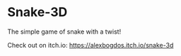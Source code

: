 # Snake-3D
 The simple game of snake with a twist!


Check out on itch.io: 
https://alexbogdos.itch.io/snake-3d
